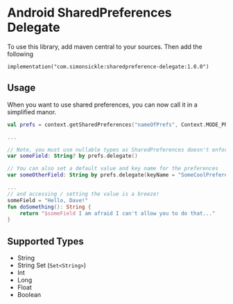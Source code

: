 Android SharedPreferences Delegate
==================================

To use this library, add maven central to your sources. Then add the following

```
implementation("com.simonsickle:sharedpreference-delegate:1.0.0")
```

Usage
-----

When you want to use shared preferences, you can now call it in
a simplified manor.

```kotlin
val prefs = context.getSharedPreferences("nameOfPrefs", Context.MODE_PRIVATE)

...

// Note, you must use nullable types as SharedPreferences doesn't enforce nullability like kotlin
var someField: String? by prefs.delegate()

// You can also set a default value and key name for the preferences
var someOtherField: String by prefs.delegate(keyName = "SomeCoolPreference", defaultValue = "Hello")

...
// and accessing / setting the value is a breeze!
someField = "Hello, Dave!"
fun doSomething(): String {
    return "$someField I am afraid I can't allow you to do that..."
}
```

Supported Types
---------------
- String
- String Set (`Set<String>`)
- Int
- Long
- Float
- Boolean
